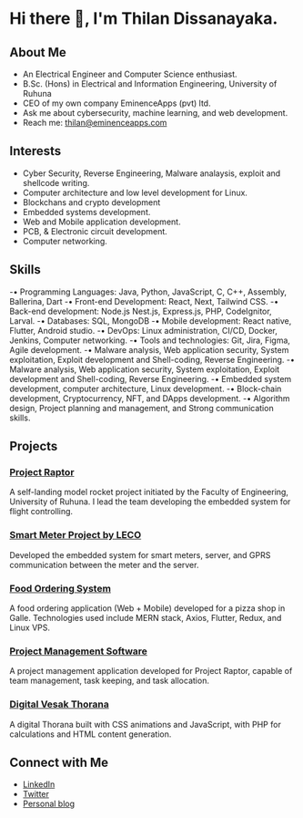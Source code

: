 # Hi there 👋, I'm Thilan Dissanayaka.

## About Me
- An Electrical Engineer and Computer Science enthusiast.
- B.Sc. (Hons) in Electrical and Information Engineering, University of Ruhuna
- CEO of my own company EminenceApps (pvt) ltd.
- Ask me about cybersecurity, machine learning, and web development.
- Reach me: thilan@eminenceapps.com

## Interests
- Cyber Security, Reverse Engineering, Malware analaysis, exploit and shellcode writing.
- Computer architecture and low level development for Linux.
- Blockchans and crypto development
- Embedded systems development.
- Web and Mobile application development.
- PCB, & Electronic circuit development.
- Computer networking.

## Skills
-• Programming Languages: Java, Python, JavaScript, C, C++, Assembly, Ballerina, Dart
-• Front-end Development: React, Next, Tailwind CSS.
-• Back-end development: Node.js Nest.js, Express.js, PHP, CodeIgnitor, Larval.
-• Databases: SQL, MongoDB
-• Mobile development: React native, Flutter, Android studio.
-• DevOps: Linux administration, CI/CD, Docker, Jenkins, Computer networking.
-• Tools and technologies: Git, Jira, Figma, Agile development.
-• Malware analysis, Web application security, System exploitation, Exploit development and Shell-coding, Reverse Engineering.
-• Malware analysis, Web application security, System exploitation, Exploit development and Shell-coding, Reverse Engineering.
-• Embedded system development, computer architecture, Linux development.
-• Block-chain development, Cryptocurrency, NFT, and DApps development.
-• Algorithm design, Project planning and management, and Strong communication skills.


## Projects
### [Project Raptor](https://projectraptor.org)
A self-landing model rocket project initiated by the Faculty of Engineering, University of Ruhuna. I lead the team developing the embedded system for flight controlling.

### [Smart Meter Project by LECO](https://github.com/thil4n/smart-meter)
Developed the embedded system for smart meters, server, and GPRS communication between the meter and the server.

### [Food Ordering System](https://pizzaden.lk)
A food ordering application (Web + Mobile) developed for a pizza shop in Galle. Technologies used include MERN stack, Axios, Flutter, Redux, and Linux VPS.

### [Project Management Software](https://github.com/thil4n/project-management)
A project management application developed for Project Raptor, capable of team management, task keeping, and task allocation.

### [Digital Vesak Thorana](https://thil4n.github.io)
A digital Thorana built with CSS animations and JavaScript, with PHP for calculations and HTML content generation.

## Connect with Me
- [LinkedIn](https://www.linkedin.com/in/thil4n)
- [Twitter](https://twitter.com/thil4n)
- [Personal blog](https://hacksland.net)

